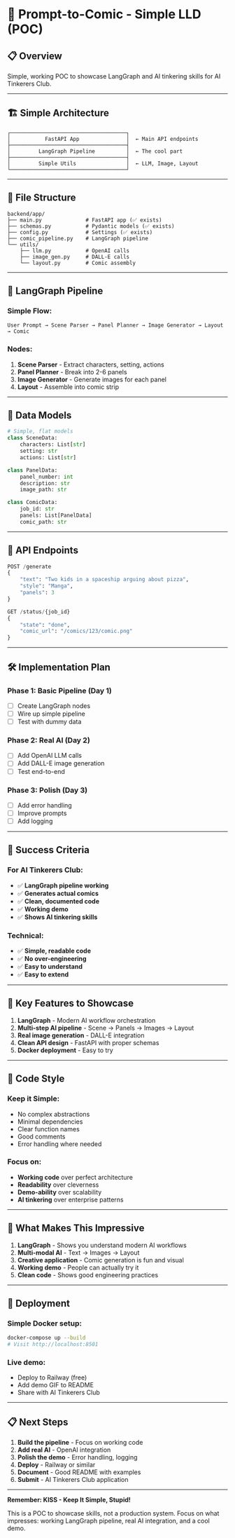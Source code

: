 # 🎯 Prompt-to-Comic - Simple LLD (POC)

## 📋 Overview
Simple, working POC to showcase LangGraph and AI tinkering skills for AI Tinkerers Club.

---

## 🏗️ Simple Architecture

```
┌─────────────────────────────────────┐
│           FastAPI App               │  ← Main API endpoints
├─────────────────────────────────────┤
│         LangGraph Pipeline          │  ← The cool part
├─────────────────────────────────────┤
│         Simple Utils                │  ← LLM, Image, Layout
└─────────────────────────────────────┘
```

---

## 📁 File Structure

```
backend/app/
├── main.py              # FastAPI app (✅ exists)
├── schemas.py           # Pydantic models (✅ exists)  
├── config.py            # Settings (✅ exists)
├── comic_pipeline.py    # LangGraph pipeline
└── utils/
    ├── llm.py           # OpenAI calls
    ├── image_gen.py     # DALL-E calls
    └── layout.py        # Comic assembly
```

---

## 🔄 LangGraph Pipeline

### **Simple Flow:**
```
User Prompt → Scene Parser → Panel Planner → Image Generator → Layout → Comic
```

### **Nodes:**
1. **Scene Parser** - Extract characters, setting, actions
2. **Panel Planner** - Break into 2-6 panels  
3. **Image Generator** - Generate images for each panel
4. **Layout** - Assemble into comic strip

---

## 🎨 Data Models

```python
# Simple, flat models
class SceneData:
    characters: List[str]
    setting: str
    actions: List[str]

class PanelData:
    panel_number: int
    description: str
    image_path: str

class ComicData:
    job_id: str
    panels: List[PanelData]
    comic_path: str
```

---

## 🔌 API Endpoints

```python
POST /generate
{
    "text": "Two kids in a spaceship arguing about pizza",
    "style": "Manga", 
    "panels": 3
}

GET /status/{job_id}
{
    "state": "done",
    "comic_url": "/comics/123/comic.png"
}
```

---

## 🛠️ Implementation Plan

### **Phase 1: Basic Pipeline** (Day 1)
- [ ] Create LangGraph nodes
- [ ] Wire up simple pipeline
- [ ] Test with dummy data

### **Phase 2: Real AI** (Day 2)  
- [ ] Add OpenAI LLM calls
- [ ] Add DALL-E image generation
- [ ] Test end-to-end

### **Phase 3: Polish** (Day 3)
- [ ] Add error handling
- [ ] Improve prompts
- [ ] Add logging

---

## 🎯 Success Criteria

### **For AI Tinkerers Club:**
- ✅ **LangGraph pipeline working**
- ✅ **Generates actual comics**
- ✅ **Clean, documented code**
- ✅ **Working demo**
- ✅ **Shows AI tinkering skills**

### **Technical:**
- ✅ **Simple, readable code**
- ✅ **No over-engineering**
- ✅ **Easy to understand**
- ✅ **Easy to extend**

---

## 🚀 Key Features to Showcase

1. **LangGraph** - Modern AI workflow orchestration
2. **Multi-step AI pipeline** - Scene → Panels → Images → Layout
3. **Real image generation** - DALL-E integration
4. **Clean API design** - FastAPI with proper schemas
5. **Docker deployment** - Easy to try

---

## 📝 Code Style

### **Keep it Simple:**
- No complex abstractions
- Minimal dependencies
- Clear function names
- Good comments
- Error handling where needed

### **Focus on:**
- **Working code** over perfect architecture
- **Readability** over cleverness  
- **Demo-ability** over scalability
- **AI tinkering** over enterprise patterns

---

## 🎯 What Makes This Impressive

1. **LangGraph** - Shows you understand modern AI workflows
2. **Multi-modal AI** - Text → Images → Layout
3. **Creative application** - Comic generation is fun and visual
4. **Working demo** - People can actually try it
5. **Clean code** - Shows good engineering practices

---

## 🚀 Deployment

### **Simple Docker setup:**
```bash
docker-compose up --build
# Visit http://localhost:8501
```

### **Live demo:**
- Deploy to Railway (free)
- Add demo GIF to README
- Share with AI Tinkerers Club

---

## 📋 Next Steps

1. **Build the pipeline** - Focus on working code
2. **Add real AI** - OpenAI integration
3. **Polish the demo** - Error handling, logging
4. **Deploy** - Railway or similar
5. **Document** - Good README with examples
6. **Submit** - AI Tinkerers Club application

---

**Remember: KISS - Keep It Simple, Stupid!**

This is a POC to showcase skills, not a production system. Focus on what impresses: working LangGraph pipeline, real AI integration, and a cool demo. 